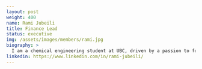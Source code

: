 ```yaml
---
layout: post
weight: 400
name: Rami Jubeili
title: Finance Lead
status: executive
img: /assets/images/members/rami.jpg
biography: >
  I am a chemical engineering student at UBC, driven by a passion to form a sustainable relationship with the world. My interests lie in heterogeneous catalysis, zero GHG emission energy production, and the integration of machine learning in process industries. Currently, I am conducting research on the use of molten metal catalysts for economically feasible production of ultra-pure hydrogen. It is my pleasure to contribute to this community of passionate individuals who want to see change.
linkedin: https://www.linkedin.com/in/rami-jubeili/
---
```

